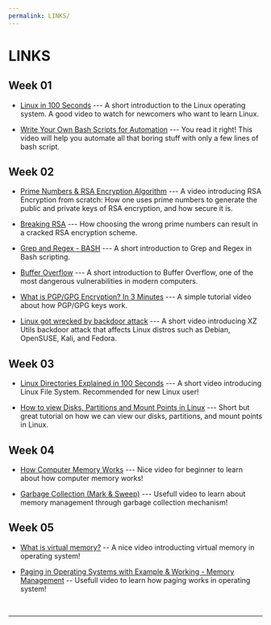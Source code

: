 ```yaml
---
permalink: LINKS/
---
```


# LINKS
## Week 01
* [Linux in 100 Seconds](https://www.youtube.com/watch?v=rrB13utjYV4) ---
A short introduction to the Linux operating system.
A good video to watch for newcomers who want to learn Linux.

* [Write Your Own Bash Scripts for Automation](https://www.youtube.com/watch?v=PPQ8m8xQAs8&t=853s) ---
You read it right!
This video will help you automate all that boring stuff with only a few lines of bash script.

## Week 02
* [Prime Numbers & RSA Encryption Algorithm](https://www.youtube.com/watch?v=JD72Ry60eP4) ---
A video introducing RSA Encryption from scratch: How one uses prime numbers to generate the public and private keys of RSA encryption, and how secure it is.

* [Breaking RSA](https://www.youtube.com/watch?v=-ShwJqAalOk) ---
How choosing the wrong prime numbers can result in a cracked RSA encryption scheme.

* [Grep and Regex - BASH](https://www.youtube.com/watch?v=aZGUBSQDAdI) ---
A short introduction to Grep and Regex in Bash scripting.

* [Buffer Overflow](https://www.youtube.com/watch?v=AD-iXWANggo) ---
A short introduction to Buffer Overflow, one of the most dangerous vulnerabilities in modern computers.

* [What is PGP/GPG Encryption? In 3 Minutes](https://www.youtube.com/watch?v=1-MPcUHhXoc) ---
A simple tutorial video about how PGP/GPG keys work.

* [Linux got wrecked by backdoor attack](https://www.youtube.com/watch?v=bS9em7Bg0iU) ---
A short video introducing XZ Utils backdoor attack that affects Linux distros such as Debian, OpenSUSE, Kali, and Fedora.

## Week 03
* [Linux Directories Explained in 100 Seconds](https://www.youtube.com/watch?v=42iQKuQodW4) ---
A short video introducing Linux File System. Recommended for new Linux user!

* [How to view Disks, Partitions and Mount Points in Linux](https://www.youtube.com/watch?v=9i_oZkgd4c8) ---
Short but great tutorial on how we can view our disks, partitions, and mount points in Linux.

## Week 04
* [How Computer Memory Works](https://www.youtube.com/watch?v=XETZoRYdtkw) ---
Nice video for beginner to learn about how computer memory works!

* [Garbage Collection (Mark & Sweep)](https://www.youtube.com/watch?v=c32zXYAK7CI) ---
Usefull video to learn about memory management through garbage collection mechanism!

## Week 05
* [What is virtual memory?](https://www.youtube.com/watch?v=2quKyPnUShQ) --
A nice video introducting virtual memory in operating system!

* [Paging in Operating Systems with Example & Working - Memory Management](https://www.youtube.com/watch?v=pJ6qrCB8pDw) --
Usefull video to learn how paging works in operating system!

<br>
<hr>
